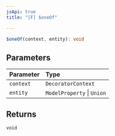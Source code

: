 ```yaml
---
jsApi: true
title: "[F] $oneOf"

---
```

```ts
$oneOf(context, entity): void
```

## Parameters

| Parameter | Type |
| :------ | :------ |
| `context` | `DecoratorContext` |
| `entity` | `ModelProperty` \| `Union` |

## Returns

`void`
